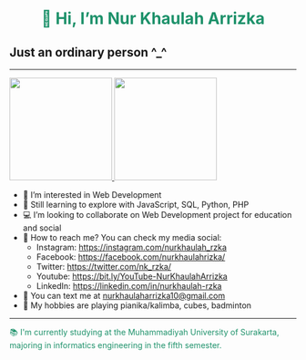 <h1 style="color: rgb(30, 146, 107); text-align: center;"> 👋 Hi, I’m Nur Khaulah Arrizka </h1>
<h2> Just an ordinary person ^_^ </h2>
<hr>

<p align="left">
<a href="https://github.com/nurkhaulah-rzka">
  <img height="180em" src="https://github-readme-stats-eight-theta.vercel.app/api?username=nurkhaulah-rzka&show_icons=true&theme=algolia&include_all_commits=true&count_private=true"/>
  <img height="180em" src="https://github-readme-stats-eight-theta.vercel.app/api/top-langs/?username=nurkhaulah-rzka&layout=compact&langs_count=8&theme=algolia"/>
</a>
</p>

- 👀 I’m interested in Web Development
- 🌱 Still learning to explore with JavaScript, SQL, Python, PHP
- 💻 I’m looking to collaborate on Web Development project for education and social
- 📱 How to reach me? You can check my media social:
  - Instagram: https://instagram.com/nurkhaulah_rzka
  - Facebook: https://facebook.com/nurkhaulahrizka/
  - Twitter: https://twitter.com/nk_rzka/
  - Youtube: https://bit.ly/YouTube-NurKhaulahArrizka
  - LinkedIn: https://linkedin.com/in/nurkhaulah-rzka
- 📧 You can text me at nurkhaulaharrizka10@gmail.com
- 🌟 My hobbies are playing pianika/kalimba, cubes, badminton

<hr>
<font style="color: rgb(30, 146, 107); text-align: center;"> 📚 I'm currently studying at the Muhammadiyah University of Surakarta, majoring in informatics engineering in the fifth semester. </font>

<!---
nurkhaulaharrizka/nurkhaulaharrizka is a ✨ special ✨ repository because its `README.md` (this file) appears on your GitHub profile.
You can click the Preview link to take a look at your changes.
--->
